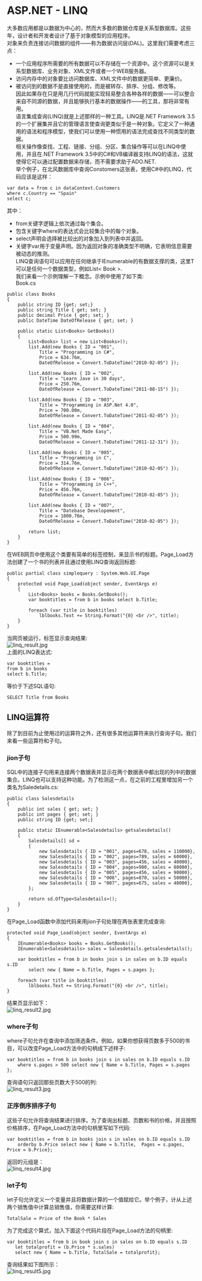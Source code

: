 # ASP.NET - LINQ  
大多数应用都是以数据为中心的，然而大多数的数据仓库是关系型数据库。这些年，设计者和开发者设计了基于对象模型的应用程序。  
对象来负责连接访问数据的组件——称为数据访问层(DAL)。这里我们需要考虑三点：  
- 一个应用程序所需要的所有数据可以不存储在一个资源中。这个资源可以是关系型数据库、业务对象、XML文件或者一个WEB服务器。  
- 访问内存中的对象要比访问数据库、XML文件中的数据更简单、更廉价。  
- 被访问到的数据不是直接使用的，而是被转存、排序、分组、修改等。  
因此如果存在只是用几行代码就能实现轻易整合各种各样的数据——可以整合来自不同源的数据，并且能够执行基本的数据操作——的工具，那将非常有用。  
语言集成查询(LINQ)就是上述那样的一种工具。LINQ是.NET Framework 3.5的一个扩展集并且它的管理语言使查询更类似于是一种对象。它定义了一种通用的语法和程序模型，使我们可以使用一种惯用的语法完成查找不同类型的数据。  
相关操作像查找、工程、链接、分组、分区、集合操作等可以在LINQ中使用，并且在.NET Framework 3.5中的C#和VB编译器支持LINQ的语法，这就使得它可以通过配置数据来存储，而不需要求助于ADO.NET.  
举个例子，在北风数据库中查询Constomers这张表，使用C#中的LINQ，代码应该是这样：  

```
var data = from c in dataContext.Customers
where c.Country == "Spain"
select c;
```

其中：  
- from关键字逻辑上依次通过每个集合。  
- 包含关键字where的表达式会比较集合中的每个对象。
- select声明会选择被比较出的对象加入到列表中并返回。
- 关键字var用于变量声明。因为返回对象的准确类型不明确，它表明信息需要被动态的推测。  
LINQ查询语句可以应用在任何继承于IEnumerable<T>的有数据支撑的类，这里T可以是任何一个数据类型，例如List< Book >.  
我们来看一个示例理解一下概念。示例中使用了如下类:  
Book.cs
```
public class Books
{
    public string ID {get; set;}
    public string Title { get; set; }
    public decimal Price { get; set; }
    public DateTime DateOfRelease { get; set; }

    public static List<Books> GetBooks()
    {
        List<Books> list = new List<Books>();
        list.Add(new Books { ID = "001", 
            Title = "Programming in C#", 
            Price = 634.76m, 
            DateOfRelease = Convert.ToDateTime("2010-02-05") });
     
        list.Add(new Books { ID = "002", 
            Title = "Learn Jave in 30 days", 
            Price = 250.76m, 
            DateOfRelease = Convert.ToDateTime("2011-08-15") });
     
        list.Add(new Books { ID = "003", 
            Title = "Programming in ASP.Net 4.0", 
            Price = 700.00m, 
            DateOfRelease = Convert.ToDateTime("2011-02-05") });
     
        list.Add(new Books { ID = "004", 
            Title = "VB.Net Made Easy", 
            Price = 500.99m, 
            DateOfRelease = Convert.ToDateTime("2011-12-31") });
     
        list.Add(new Books { ID = "005", 
            Title = "Programming in C", 
            Price = 314.76m, 
            DateOfRelease = Convert.ToDateTime("2010-02-05") });
     
        list.Add(new Books { ID = "006", 
            Title = "Programming in C++", 
            Price = 456.76m, 
            DateOfRelease = Convert.ToDateTime("2010-02-05") });
     
        list.Add(new Books { ID = "007", 
            Title = "Datebase Developement", 
            Price = 1000.76m, 
            DateOfRelease = Convert.ToDateTime("2010-02-05") });
         
        return list;
    }
}
```

在WEB网页中使用这个类要有简单的标签控制，来显示书的标题。Page_Load方法创建了一个书的列表并且通过使用LINQ查询返回标题:
```
public partial class simplequery : System.Web.UI.Page
{
    protected void Page_Load(object sender, EventArgs e)
    {
        List<Books> books = Books.GetBooks();
        var booktitles = from b in books select b.Title;

        foreach (var title in booktitles)
            lblbooks.Text += String.Format("{0} <br />", title);
    }
}
```

当网页被运行，标签显示查询结果:  
![linq_result.jpg](images/linq_result.jpg)  
上面的LINQ表达式:  
```
var booktitles = 
from b in books 
select b.Title;
```

等价于下述SQL语句:
```
SELECT Title from Books
```

## LINQ运算符
除了到目前为止使用过的运算符之外，还有很多其他运算符来执行查询子句。我们来看一些运算符和子句。  
### jion子句
SQL中的连接子句用来连接两个数据表并显示在两个数据表中都出现的列中的数据集合。LINQ也可以支持这种功能。为了检测这一点，在之前的工程里增加另一个类名为Saledetails.cs:  
```
public class Salesdetails
{
    public int sales { get; set; }
    public int pages { get; set; }
    public string ID {get; set;}

    public static IEnumerable<Salesdetails> getsalesdetails()
    { 
        Salesdetails[] sd = 
        {
            new Salesdetails { ID = "001", pages=678, sales = 110000},
            new Salesdetails { ID = "002", pages=789, sales = 60000},
            new Salesdetails { ID = "003", pages=456, sales = 40000},
            new Salesdetails { ID = "004", pages=900, sales = 80000},
            new Salesdetails { ID = "005", pages=456, sales = 90000},
            new Salesdetails { ID = "006", pages=870, sales = 50000},
            new Salesdetails { ID = "007", pages=675, sales = 40000},
        };
      
        return sd.OfType<Salesdetails>();
    }
}
```

在Page_Load函数中添加代码来用jion子句处理在两张表里完成查询:  
```
protected void Page_Load(object sender, EventArgs e)
{
    IEnumerable<Books> books = Books.GetBooks();
    IEnumerable<Salesdetails> sales = Salesdetails.getsalesdetails();
   
    var booktitles = from b in books join s in sales on b.ID equals s.ID
        select new { Name = b.Title, Pages = s.pages };
      
    foreach (var title in booktitles)
        lblbooks.Text += String.Format("{0} <br />", title);
}
```

结果页显示如下：  
![linq_result2.jpg](images/linq_result2.jpg)  
### where子句  
where子句允许在查询中添加筛选条件。例如，如果你想获得页数多于500的书目，可以改变Page_Load方法中的句柄成下述样子:
```
var booktitles = from b in books join s in sales on b.ID equals s.ID
    where s.pages > 500 select new { Name = b.Title, Pages = s.pages };
```

查询语句只返回那些页数大于500的列:  
![linq_result3.jpg](images/linq_result3.jpg)  
### 正序倒序排序子句
这些子句允许将查询结果进行排序。为了查询出标题、页数和书的价格，并且按照价格排序，在Page_Load方法中的句柄里写如下代码:  
```
var booktitles = from b in books join s in sales on b.ID equals s.ID
    orderby b.Price select new { Name = b.Title,  Pages = s.pages, Price = b.Price};
```

返回的元组是：  
![linq_result4.jpg](images/linq_result4.jpg)  
### let子句
let子句允许定义一个变量并且将数据计算的一个值赋给它。举个例子，计从上述两个销售值中计算总销售值，你需要这样计算:
```
TotalSale = Price of the Book * Sales
```

为了完成这个算式，加入下面这个代码片段在Page_Load方法的句柄里:  
```
var booktitles = from b in book join s in sales on b.ID equals s.ID
   let totalprofit = (b.Price * s.sales)
   select new { Name = b.Title, TotalSale = totalprofit};
```
查询结果如下图所示：  
![linq_result5.jpg](images/linq_result5.jpg)  